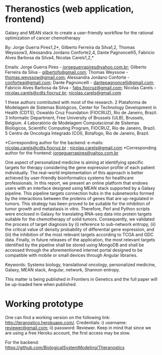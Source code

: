 # Theranostics (web application, frontend)


Galaxy and MEAN stack to create a user-friendly workflow for the rational optimization of cancer chemotherapy

By: Jorge Guerra Pires1,2*, Gilberto Ferreira da Silva1,2, Thomas Weyssow3, Alessandra Jordano Conforte2,4, Dante Pagnoncelli5, Fabricio Alves Barbosa da Silva4, Nicolas Carels1,2,*

Emails: Jorge Guerra Pires - jorgeguerrapires@yahoo.com.br; Gilberto Ferreira da Silva - gilbertofs@gmail.com; Thomas Weyssow - thomas.weyssow@gmail.com; Alessandra Jordano Conforte - conforteaj@gmail.com; Dante Pagnoncelli - dantepagnoncelli@gmail.com; Fabricio Alves Barbosa da Silva - fabs.fiocruz@gmail.com; Nicolas Carels - nicolas.carels@cdts.fiocruz.br; nicolas.carels@gmail.com

1 these authors contributed with most of the research. 2 Plataforma de Modelagem de Sistemas Biológicos, Center for Technology Development in Health (CDTS), Oswaldo Cruz Foundation (FIOCRUZ), Rio de Janeiro, Brazil. 3 Informatic Department, Free University of Brussels (ULB), Brussels, Belgium. 4 Laboratório de Modelagem Computacional de Sistemas Biológicos, Scientific Computing Program, FIOCRUZ, Rio de Janeiro, Brazil. 5 Centro de Oncologia Integrado (COI), Botafogo, Rio de Janeiro, Brazil.

*Corresponding author for the backend: e-mails: nicolas.carels@cdts.fiocruz.br ; nicolas.carels@gmail.com
*Corresponding author for the frontend: jorgeguerrapires@yahoo.com.br

One aspect of personalized medicine is aiming at identifying specific targets for therapy considering the gene expression profile of each patient individually. The real-world implementation of this approach is better achieved by user-friendly bioinformatics systems for healthcare professionals. In this report, we present an online platform that endows users with an interface designed using MEAN stack supported by a Galaxy pipeline. This pipeline targets connection hubs in the subnetworks formed by the interactions between the proteins of genes that are up-regulated in tumors. This strategy has been proved to be suitable for the inhibition of tumor growth and metastasis in vitro. Therefore, Perl and Python scripts were enclosed in Galaxy for translating RNA-seq data into protein targets suitable for the chemotherapy of solid tumors. Consequently, we validated the process of target diagnosis by (i) reference to sub-network entropy, (ii) the critical value of density probability of differential gene expression, and (iii) the inhibition of the most relevant targets according to TCGA and GDC data. Finally, in future releases of the application, the most relevant targets identified by the pipeline shall be stored using MongoDB and shall be accessed through the aforementioned internet portal designed to be compatible with mobile or small devices through Angular libraries.

Keywords: Systems biology, translational oncology, personalized medicine, Galaxy, MEAN stack, Angular, network, Shannon entropy.

This matter is being published in Frontiers in Genetics and the full paper will be up-loaded here when published.

# Working prototype

One can find a working version on the following link: http://teranostico.herokuapp.com/. Credentials: i) username: reviewer@gmail.com; ii) password: Reviewer. Keep in mind that since we are using a free Heroku account, the first access may be slow.   


For the backend: https://github.com/BiologicalSystemModeling/Theranostics
